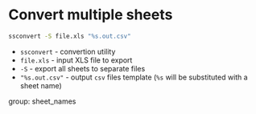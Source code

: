 # Convert multiple sheets

```bash
ssconvert -S file.xls "%s.out.csv"
```

- `ssconvert` - convertion utility
- `file.xls` - input XLS file to export
- `-S` - export all sheets to separate files
- `"%s.out.csv"` - output `csv` files template (`%s` will be substituted with a sheet name)

group: sheet_names



